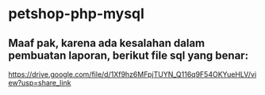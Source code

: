 # petshop-php-mysql

## Maaf pak, karena ada kesalahan dalam pembuatan laporan, berikut file sql yang benar:
https://drive.google.com/file/d/1Xf9hz6MFpjTUYN_Q116q9F54OKYueHLV/view?usp=share_link
